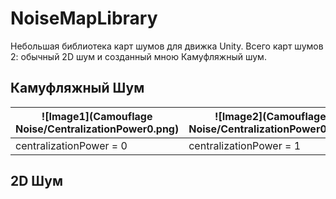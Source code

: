 # NoiseMapLibrary
Небольшая библиотека карт шумов для движка Unity. Всего карт шумов 2: обычный 2D шум и созданный мною Камуфляжный шум.
## Камуфляжный Шум
| ![Image1](Camouflage Noise/CentralizationPower0.png) | ![Image2](Camouflage Noise/CentralizationPower0.png) | ![Image3](Camouflage Noise/CentralizationPower0.png) |
|------------------------------------------|------------------------------------------|------------------------------------------|
| centralizationPower = 0                  |     centralizationPower = 1              |         centralizationPower = 100        |

## 2D Шум
